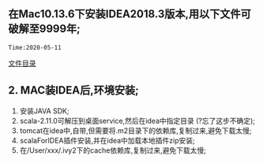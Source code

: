 ## 在Mac10.13.6下安装IDEA2018.3版本,用以下文件可破解至9999年;
`Time:2020-05-11`

[文件目录](file/idea破解forMac.zip)

## 2. MAC装IDEA后,环境安装;
1. 安装JAVA SDK;
2. scala-2.11.0可解压到桌面service,然后在idea中指定目录 (?忘了这步不确定);
3. tomcat在idea中,自带,但需要将.m2目录下的依赖库,复制过来,避免下载太慢;
4. scalaForIDEA插件安装,并在idea中加载本地插件zip安装;
5. 在/User/xxx/.ivy2下的cache依赖库,复制过来,避免下载太慢;
